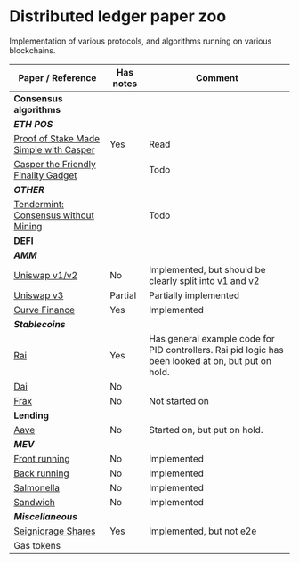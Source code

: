 # Distributed ledger paper zoo

Implementation of various protocols, and algorithms running on various blockchains.


| **Paper / Reference**                                                                                                                                               | **Has notes** | **Comment**                                             |
| ------------------------------------------------------------------------------------------------------------------------------------------------------------------- | ------------- | ------------------------------------------------------- |
| **Consensus algorithms**                                                                                                                                            |               |                                                         |
| **_ETH POS_**                                                                                                                                                       |               |                                                         |
| [Proof of Stake Made Simple with Casper](https://www.scs.stanford.edu/17au-cs244b/labs/projects/moindrot_bournhonesque.pdf)                                         | Yes           | Read                                                    |
| [Casper the Friendly Finality Gadget](https://arxiv.org/pdf/1710.09437.pdf)                                                                                         |               | Todo                                                    |
| **_OTHER_**                                                                                                                                                         |               |                                                         |
| [Tendermint: Consensus without Mining](https://tendermint.com/static/docs/tendermint.pdf)                                                                           |               | Todo                                                    |
| **DEFI**                                                                                                                                                            |               |                                                         |
| **_AMM_**                                                                                                                                                           |               |                                                         |
| [ Uniswap v1/v2](https://uniswap.org/whitepaper.pdf)                                                                                                                |      No         | Implemented, but should be clearly split into v1 and v2 |
| [ Uniswap v3](https://uniswap.org/whitepaper-v3.pdf)                                                                                                                |        Partial       | Partially implemented                                   |
| [ Curve Finance](https://curve.fi/files/crypto-pools-paper.pdf)                                                                                                     | Yes           | Implemented                                             |
| **_Stablecoins_**                                                                                                                                                   |               |                                                         |
| [ Rai](https://raw.githubusercontent.com/reflexer-labs/whitepapers/master/English/rai-english.pdf)                                                                  | Yes           | Has general example code for PID controllers. Rai pid logic has been looked at on, but put on hold.                         |
| [ Dai](https://makerdao.com/whitepaper/White%20Paper%20-The%20Maker%20Protocol_%20MakerDAO%E2%80%99s%20Multi-Collateral%20Dai%20(MCD)%20System-FINAL-%20021720.pdf) | No            |                                                         |
| [Frax](https://docs.frax.finance/overview)                                                                                                                          | No            | Not started on                                          |
| **Lending**                                                                                                                                                         |               |                                                         |
| [Aave](https://raw.githubusercontent.com/aave/aave-protocol/master/docs/Aave_Protocol_Whitepaper_v1_0.pdf)                                                          |   No            | Started on, but put on hold.                            |
| **_MEV_**                                                                                                                                                           |               |                                                         |
| [ Front running](https://www.mev.wiki/attack-examples/front-running)                                                                                                | No            | Implemented                                             |
| [ Back running](https://www.mev.wiki/attack-examples/back-running)                                                                                                  | No            | Implemented                                             |
| [ Salmonella](https://www.mev.wiki/attempts-to-trick-the-bots/salmonella)                                                                                           | No            | Implemented                                             |
| [ Sandwich](https://www.mev.wiki/attack-examples/sandwich-attack)                                                                                                   | No            | Implemented                                             |
| **_Miscellaneous_**                                                                                                                                                 |               |                                                         |
| [Seigniorage Shares](https://blog.bitmex.com/wp-content/uploads/2018/06/A-Note-on-Cryptocurrency-Stabilisation-Seigniorage-Shares.pdf)                              | Yes           | Implemented, but not e2e                                |
| Gas tokens                                                                                                                                                          |               |                                                         |